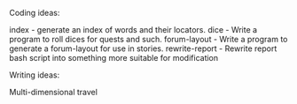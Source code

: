 Coding ideas:

index - generate an index of words and their locators.
dice - Write a program to roll dices for quests and such.
forum-layout - Write a program to generate a forum-layout for use in stories.
rewrite-report - Rewrite report bash script into something more suitable for modification

Writing ideas:

Multi-dimensional travel
